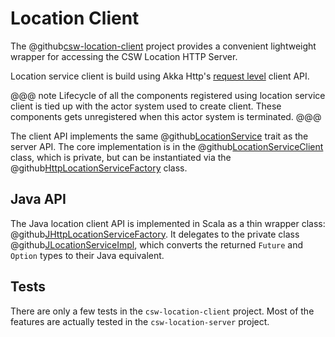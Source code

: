 # Location Client

The @github[csw-location-client](/csw-location/csw-location-client) project provides a convenient lightweight wrapper for accessing the CSW Location HTTP Server.

Location service client is build using Akka Http's [request level](https://doc.akka.io/docs/akka-http/current/client-side/request-level.html) client API.

@@@ note
Lifecycle of all the components registered using location service client is tied up with the actor system used to create client.
These components gets unregistered when this actor system is terminated.
@@@

The client API implements the same @github[LocationService](/csw-location/csw-location-api/src/main/scala/csw/location/api/scaladsl/LocationService.scala) trait as the server API.
The core implementation is in the @github[LocationServiceClient](/csw-location/csw-location-client/src/main/scala/csw/location/client/internal/LocationServiceClient.scala) class, which is private, but can be instantiated via the @github[HttpLocationServiceFactory](/csw-location/csw-location-client/src/main/scala/csw/location/client/scaladsl/HttpLocationServiceFactory.scala)
class.

## Java API

The Java location client API is implemented in Scala as a thin wrapper class:
@github[JHttpLocationServiceFactory](/csw-location/csw-location-client/src/main/scala/csw/location/client/javadsl/JHttpLocationServiceFactory.scala).
It delegates to the private class
@github[JLocationServiceImpl](/csw-location/csw-location-client/src/main/scala/csw/location/client/internal/JLocationServiceImpl.scala),
which converts the returned `Future` and `Option` types to their Java equivalent.

## Tests

There are only a few tests in the `csw-location-client` project. Most of the features are actually tested in the `csw-location-server` project.

